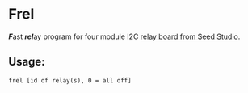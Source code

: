 # Frel

***F***ast ***rel***ay program for four module I2C [relay board from Seed Studio](https://www.seeedstudio.com/Grove-4-Channel-SPDT-Relay-p-3119.html?queryID=a1742fe15a2558d463436fbdd759c812&objectID=90&indexName=bazaar_retailer_products).

## Usage:

```Sh
frel [id of relay(s), 0 = all off]
```
